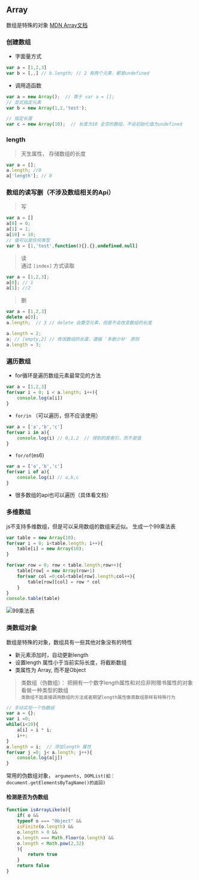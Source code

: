 ## Array
数组是特殊的对象
[MDN Array文档](https://developer.mozilla.org/zh-CN/docs/Web/JavaScript/Reference/Global_Objects/Array)
### 创建数组
+ 字面量方式
```javascript
var a = [1,2,3]
var b = [,,] // b.length; // 2 有两个元素，都是undefined
```
+ 调用造函数
```javascript
var a = new Array();  // 等于 var a = [];
// 显式指定元素
var b = new Array(1,2,'test');

// 指定长度
var c = new Array(10);  // 长度为10 全空的数组，不会初始化值为undefined
```
### length
> 天生属性， 存储数组的长度
```javascript
var a = [];
a.length; //0
a['length']; // 0
```
### 数组的读写删（不涉及数组相关的Api）
> 写
```javascript
var a = []
a[0] = 0;
a[1] = 1;
a[10] = 10;
// 值可以是任何类型
var b = [1,'test',function(){},{},undefined,null]
```
> 读  
通过 `[index]` 方式读取
```javascript
var a = [1,2,3];
a[0]; // 1
a[1]; //2
``` 
> 删 
```javascript
var a = [1,2,3]
delete a[0]; 
a.length;  // 3 // delete 会置空元素，但是不会改变数组的长度

a.length = 2;
a; // [empty,2] // 修改数组的长度，遵循 '多删少补' 原则
a.length = 3;
```

### 遍历数组
+ for循环是遍历数组元素最常见的方法
```javascript
var a = [1,2,3]
for(var i = 0; i < a.length; i++){
    console.log(a[i])
}
```
+ `for/in` （可以遍历，但不应该使用）
```javascript
var a = ['a','b','c']
for(var i in a){
    console.log(i) // 0,1,2  // 得到的是索引，而不是值
}
```
+ `for/of`(es6)

```javascript
var a = ['a','b','c']
for(var i of a){
    console.log(i) // a,b,c  
}
```
+ 很多数组的api也可以遍历（具体看文档）

### 多维数组
js不支持多维数组，但是可以采用数组的数组来近似。
生成一个99乘法表 <br>
```javascript
var table = new Array(10);
for(var i = 0; i<table.length; i++){
    table[i] = new Array(10);
}

for(var row = 0; row < table.length;row++){
    table[row] = new Array(row+1)
    for(var col =0;col<table[row].length;col++){
        table[row][col] = row * col
    }
}
console.table(table)
```
![99乘法表](https://github.com/xhlife/front-end/blob/master/js/数据类型/images/99.png) <br>

### 类数组对象
数组是特殊的对象，数组具有一些其他对象没有的特性
+ 新元素添加时，自动更新length  
+ 设置length 属性小于当前实际长度，将截断数组  
+ 类属性为 Array, 而不是Object  

> 类数组（伪数组）： 把拥有一个数字length属性和对应非附赠书属性的对象看做一种类型的数组   
`类数组不能直接调用数组的方法或者期望length属性像真数组那样有特殊行为`
```javascript
// 手动实现一个伪数组
var a = {};
var i =0;
while(i<10){
    a[i] = i * i;
    i++;
}
a.length = i;  // 添加length 属性
for(var j =0; j< a.length; j++){
    console.log(a[j])
}
```
常用的伪数组对象， `arguments, DOMList(如：document.getElementsByTagName()的返回)`
#### 检测是否为伪数组
```javascript
function isArrayLike(o){
    if( o && 
    typeof o === "Object" && 
    isFinite(o.length) && 
    o.length > 0 &&
    o.length === Math.floor(o.length) && 
    o.length < Math.pow(2,32)
    ){
        return true
    }
    return false
}
```

